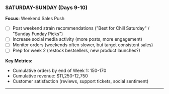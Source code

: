 ### SATURDAY-SUNDAY (Days 9-10)

**Focus:** Weekend Sales Push

- [ ] Post weekend strain recommendations ("Best for Chill Saturday" / "Sunday Funday Picks")
- [ ] Increase social media activity (more posts, more engagement)
- [ ] Monitor orders (weekends often slower, but target consistent sales)
- [ ] Prep for week 2 (restock bestsellers, new product launches?)

**Key Metrics:**

- Cumulative orders by end of Week 1: 150-170
- Cumulative revenue: $11,250-12,750
- Customer satisfaction (reviews, support tickets, social sentiment)

---
